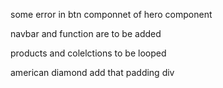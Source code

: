 some error in btn componnet of hero component

navbar and function are to be added

products and colelctions to be looped

american diamond add that padding div